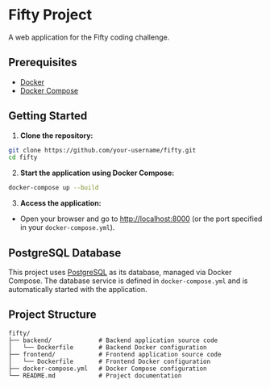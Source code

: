 # Fifty Project

A web application for the Fifty coding challenge.

## Prerequisites

- [Docker](https://www.docker.com/)
- [Docker Compose](https://docs.docker.com/compose/)

## Getting Started

1. **Clone the repository:**
  ```bash
  git clone https://github.com/your-username/fifty.git
  cd fifty
  ```

2. **Start the application using Docker Compose:**
  ```bash
  docker-compose up --build
  ```

3. **Access the application:**
  - Open your browser and go to [http://localhost:8000](http://localhost:8000) (or the port specified in your `docker-compose.yml`).

## PostgreSQL Database

This project uses [PostgreSQL](https://www.postgresql.org/) as its database, managed via Docker Compose.
The database service is defined in `docker-compose.yml` and is automatically started with the application.

## Project Structure

```
fifty/
├── backend/             # Backend application source code
│   └── Dockerfile       # Backend Docker configuration
├── frontend/            # Frontend application source code
│   └── Dockerfile       # Frontend Docker configuration
├── docker-compose.yml   # Docker Compose configuration
└── README.md            # Project documentation
